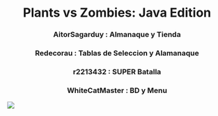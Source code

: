 
<h1 align=center>Plants vs Zombies: Java Edition</h1>

<h3 align=center>AitorSagarduy : Almanaque y Tienda</h3>
<h3 align=center>Redecorau : Tablas de Seleccion y Alamanaque</h3>
<h3 align=center> r2213432 : SUPER Batalla</h3>
<h3 align=center> WhiteCatMaster : BD y Menu </h3>


<img src="http://drive.google.com/thumbnail?id=1TLDYApju0KvYUOnvQeMqf7OeFDkNWAjJ&sz=w1000">

